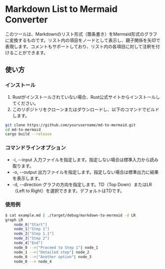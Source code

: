 # Markdown List to Mermaid Converter
このツールは、Markdownのリスト形式（箇条書き）をMermaid形式のグラフに変換するものです。リスト内の項目をノードとして表示し、親子関係を矢印で表現します。コメントもサポートしており、リスト内の各項目に対して注釈を付けることができます。

## 使い方
### インストール
1. Rustがインストールされていない場合、Rust公式サイトからインストールしてください。
2. このリポジトリをクローンまたはダウンロードし、以下のコマンドでビルドします。
```bash
git clone https://github.com/yourusername/md-to-mermaid.git
cd md-to-mermaid
cargo build --release
```

### コマンドラインオプション
- -i, --input <FILE>
  入力ファイルを指定します。指定しない場合は標準入力から読み取ります。
- -o, --output <FILE>
  出力ファイルを指定します。指定しない場合は標準出力に結果を表示します。
- -d, --direction <DIRECTION>
  グラフの方向を指定します。TD（Top Down）またはLR（Left to Right）を選択できます。デフォルトはTDです。

### 使用例
```bash
$ cat example.md | ./target/debug/markdown-to-mermaid -d LR
graph LR
    node_0["Start"]
    node_1["Step 1"]
    node_2["Step 1.1"]
    node_3["Step 2"]
    node_4["End"]
    node_0 -->|"Proceed to Step 1"| node_1
    node_1 -->|"Detailed step"| node_2
    node_0 -->|"Another option"| node_3
    node_0 --> node_4
```